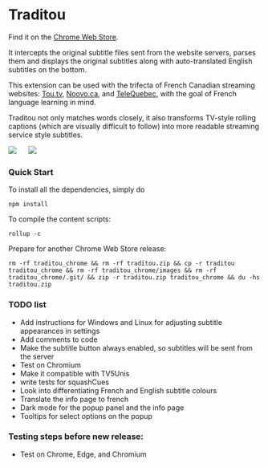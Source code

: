 # Traditou

Find it on the <a href="https://chrome.google.com/webstore/detail/traditou/bkjdjjgheofjpchhfpbnfcaklcboaoob" target="_blank">Chrome Web Store</a>.

It intercepts the original subtitle files sent from the website servers, parses them and displays the original subtitles along with auto-translated English subtitles on the bottom.

This extension can be used with the trifecta of French Canadian streaming websites:  [Tou.tv](https://ici.tou.tv/),  [Noovo.ca](https://noovo.ca), and  [TeleQuebec](https://video.telequebec.tv/), with the goal of French language learning in mind.

Traditou not only matches words closely, it also transforms TV-style rolling captions (which are visually difficult to follow) into more readable streaming service style subtitles.

<img src="images/telequebec_screenshot_with_border2.png">
<img src="images/demo.gif" style="margin-left:20px">

### Quick Start
To install all the dependencies, simply do
 ```
npm install
```

To compile the content scripts:

```
rollup -c
```

Prepare for another Chrome Web Store release:
```
rm -rf traditou_chrome && rm -rf traditou.zip && cp -r traditou traditou_chrome && rm -rf traditou_chrome/images && rm -rf traditou_chrome/.git/ && zip -r traditou.zip traditou_chrome && du -hs traditou.zip
```

### TODO list

- Add instructions for Windows and Linux for adjusting subtitle appearances in settings
- Add comments to code
- Make the subtitle button always enabled, so subtitles will be sent from the server
- Test on Chromium
- Make it compatible with TV5Unis
- write tests for squashCues
- Look into differentiating French and English subtitle colours
- Translate the info page to french
- Dark mode for the popup panel and the info page
- Tooltips for select options on the popup

### Testing steps before new release:
- Test on Chrome, Edge, and Chromium
